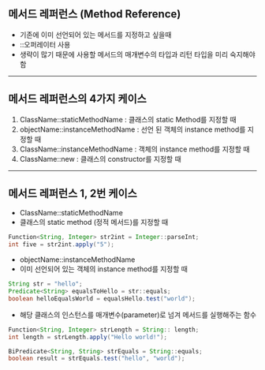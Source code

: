 ## 메서드 레퍼런스 (Method Reference)
- 기존에 이미 선언되어 있는 메서드를 지정하고 싶을때
- ::오퍼레이터 사용
- 생략이 많기 때문에 사용할 메서드의 매개변수의 타입과 리턴 타입을 미리 숙지해야함
---
## 메서드 레퍼런스의 4가지 케이스

1. ClassName::staticMethodName : 클래스의 static Method를 지정할 때
2. objectName::instanceMethodName : 선언 된 객체의 instance method를 지정할 때
3. ClassName::instanceMethodName : 객체의 instance method를 지정할 때
4. ClassName::new : 클래스의 constructor를 지정할 때
---
## 메서드 레퍼런스 1, 2번 케이스
- ClassName::staticMethodName
- 클래스의 static method (정적 메서드)를 지정할 때

```java
Function<String, Integer> str2int = Integer::parseInt;
int five = str2int.apply("5");
```
- objectName::instanceMethodName
- 이미 선언되어 있는 객체의 instance method를 지정할 때
```java
String str = "hello";
Predicate<String> equalsToHello = str::equals;
boolean helloEqualsWorld = equalsHello.test("world");
```
- 해당 클래스의 인스턴스를 매개변수(parameter)로 넘겨 메서드를 실행해주는 함수
```java
Function<String, Integer> strLength = String:: length;
int length = strLength.apply("Hello world!");

BiPredicate<String, String> strEquals = String::equals;
boolean result = strEquals.test("hello", "world");
```

